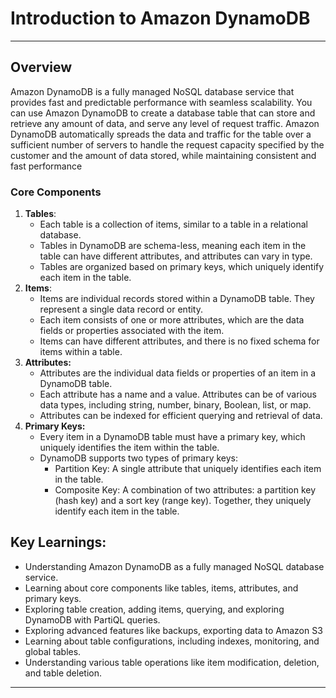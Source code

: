 
# Introduction to Amazon DynamoDB 
---
## Overview
<p>Amazon DynamoDB is a fully managed NoSQL database service that provides fast and predictable performance with seamless scalability. You can use Amazon DynamoDB to create a database table that can store and retrieve any amount of data, and serve any level of request traffic. Amazon DynamoDB automatically spreads the data and traffic for the table over a sufficient number of servers to handle the request capacity specified by the customer and the amount of data stored, while maintaining consistent and fast performance<p>

### Core Components

1. **Tables**:
    -  Each table is a collection of items, similar to a table in a relational database.
    - Tables in DynamoDB are schema-less, meaning each item in the table can have different attributes, and attributes can vary in type.
    - Tables are organized based on primary keys, which uniquely identify each item in the table.
2. **Items**:
    - Items are individual records stored within a DynamoDB table. They represent a single data record or entity.
    - Each item consists of one or more attributes, which are the data fields or properties associated with the item.
    - Items can have different attributes, and there is no fixed schema for items within a table.
3. **Attributes:**
    - Attributes are the individual data fields or properties of an item in a DynamoDB table.
    - Each attribute has a name and a value. Attributes can be of various data types, including string, number, binary, Boolean, list, or map.
    - Attributes can be indexed for efficient querying and retrieval of data.
4. **Primary Keys:**
    - Every item in a DynamoDB table must have a primary key, which uniquely identifies the item within the table.
    - DynamoDB supports two types of primary keys:
        * Partition Key: A single attribute that uniquely identifies each item in the table. 
        * Composite Key: A combination of two attributes: a partition key (hash key) and a sort key (range key). Together, they uniquely identify each item in the table.

## Key Learnings:

- Understanding Amazon DynamoDB as a fully managed NoSQL database service.
- Learning about core components like tables, items, attributes, and primary keys.
- Exploring table creation, adding items, querying, and exploring DynamoDB with PartiQL queries.
- Exploring advanced features like backups, exporting data to Amazon S3
- Learning about table configurations, including indexes, monitoring, and global tables.
- Understanding various  table operations like item modification, deletion, and table deletion.



---


